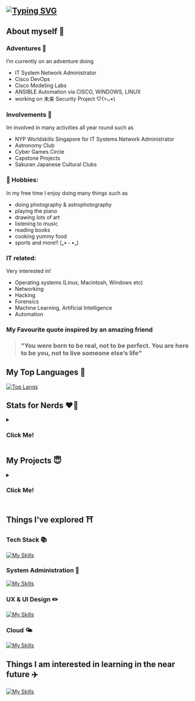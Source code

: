 ## [![Typing SVG](https://readme-typing-svg.herokuapp.com?font=Fira+Code&pause=1000&color=F7CCE7&width=435&lines=Helllooo!!+(%E0%B9%91%CB%83%E1%B4%97%CB%82)%EF%BB%AD)](https://git.io/typing-svg)

<!--
**Solaireis/Solaireis** is a ✨ _special_ ✨ repository because its `README.md` (this file) appears on your GitHub profile.

Here are some ideas to get you started: -->

## About myself 🌻
### Adventures 🔭 
I’m currently on an adventure doing 
- IT System Network Administrator 
- Cisco DevOps 
- Cisco Modeling Labs
- ANSIBLE Automation via CISCO, WINDOWS, LINUX
- working on 未来 Security Project ♡(>ᴗ•)


### Involvements 🌱 
Im involved in many activities all year round such as 
-  NYP Worldskills Singapore for IT Systems Network Administrator 
-  Astronomy Club 
-  Cyber Games Circle 
-  Capstone Projects 
-  Sakuran Japanese Cultural Clubs


### 🧋 Hobbies: 
In my free time I enjoy doing many things such as 
- doing photography & astrophotography
- playing the piano
- drawing lots of art 
- listening to music 
- reading books
- cooking yummy food
- sports and more!! („• ֊ •„)

### IT related:
Very interested in!
- Operating systems (Linux, Macintosh, Windows etc)
- Networking
- Hacking
- Forensics
- Machine Learning, Artificial Intelligence 
- Automation

### My Favourite quote inspired by an amazing friend
 > ### "You were born to be real, not to be perfect. You are here to be you, not to live someone else’s life"


## My Top Languages 🌟
[![Top Langs](https://github-readme-stats.vercel.app/api/top-langs/?username=Solaireis&langs_count=15)](https://github.com/anuraghazra/github-readme-stats)

## Stats for Nerds ❤️‍🔥
<details>
  <summary>
        <h3>
          <span style="colour:#FFDAB9;">
            Click Me!
          </span>
       </h3>
    </summary>
    
![Sola's GitHub stats](https://github-readme-stats.vercel.app/api?username=Solaireis&bg_color=30,e96443,904e95&title_color=fff&text_color=fff)

![GitHub Streak](https://streak-stats.demolab.com/?user=Solaireis&theme=light)

</details> 

## My Projects 😇
<details>
  <summary>
        <h3>
          <span style="colour:#FFDAB9;">
            Click Me!
          </span>
       </h3>
    </summary>
  
## Website Projects 🎉 <!-- turn this into a table with desc -->


  - [Coursefinity Web Application Security Project](https://github.com/Solaireis/CWC-Application-Security-Project)
  - [BrasBasahBookStore Web Application](https://github.com/Solaireis/1566-App-dev-Team-2)
  - [Nanyang Poly Astronomy Club Page](https://github.com/Solaireis/NYP-ASTRO)
  - [Pear Inc, Product Web Page](https://github.com/Solaireis/PearInc)
  
 
  



## Coding Projects 💻 <!-- turn this into a table with desc -->

  
  - [Python Vending Machine](https://github.com/Solaireis/Vending-Machine/tree/main)
  - [Data Structures and Algorithm Hotel Booking](https://github.com/Solaireis/DataStructures-Algorithms/tree/main/201520M_ASSN)
  - [Data Sturctures and Algorithm Assignment](https://github.com/Solaireis/DataStructures-Algorithms/tree/main/DSA%20Submission%20Assignment%202)
  



## Competitions Writeups 🎯 <!-- turn this into a table with desc -->

   - [CQC CTF Qualifiers](https://github.com/Solaireis/CTF-Writeups/tree/main/NYP-CGC-Qual)
   - [CodeForces](https://github.com/Solaireis/Comps-Writeups/tree/main/Non-CTF/Code-Forces)
   
</details>

## Things I've explored ⛩️ <!-- turn this into a table with desc -->

### Tech Stack 📚
[![My Skills](https://skillicons.dev/icons?i=js,html,css,python,cloudflare,gcp,mysql,flask,bootstrap,tailwind,nodejs,mongodb,&theme=light)](https://skillicons.dev)

### System Administration 🔐
[![My Skills](https://skillicons.dev/icons?i=powershell,bash,ansible,&theme=light)](https://skillicons.dev)

### UX & UI Design ✏️
[![My Skills](https://skillicons.dev/icons?i=figma,xd,&theme=light)](https://skillicons.dev)

### Cloud 🌤️
[![My Skills](https://skillicons.dev/icons?i=azure,gcp,&theme=light)](https://skillicons.dev)

## Things I am interested in learning in the near future ✈️ <!-- turn this into a table with desc -->
[![My Skills](https://skillicons.dev/icons?i=aws,cpp,c,cs,docker,firebase,pytorch,selenium,unreal,arduino&theme=light)](https://skillicons.dev)



